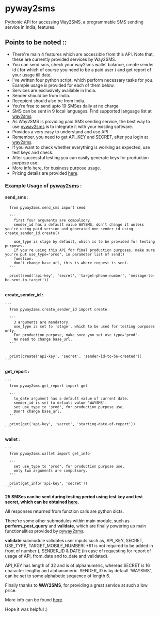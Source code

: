 # pyway2sms
Pythonic API for accessing Way2SMS, a programmable SMS sending service in India, features.


## Points to be noted ::

  - There're main 4 features which are accessible from this API. Note that, these are currently provided services by Way2SMS.
  - You can send sms, check your way2sms wallet balance, create sender id ( for which of course you need to be a paid user ) and get report of your usage till date.
  - I've written four python script, which perform necessary tasks for you. Example usage is provided for each of them below.
  - Services are exclusively available in India.
  - Sender should be from India.
  - Recepient should also be from India.
  - You're free to send upto 10 SMSes daily at no charge.
  - SMS can be sent in 9 local languages. Find supported language list at [way2sms](http://www.way2sms.com/).
  - As Way2SMS is providing paid SMS sending service, the best way to use [pyway2sms](https://www.github.com/itzmeanjan/pyway2sms/)
  is to integrate it with your existing software. 
  - Provides a very easy to understand and use API.
  - Remember, you need to get API_KEY and SECRET, after you login at [way2sms](http://www.way2sms.com/).
  - If you want to check whether everything is working as expected, use test keys and check.
  - After successful testing you can easily generate keys for production purpose use.
  - More info [here](http://www.way2sms.com/business), for business purpose usage.
  - Pricing details are provided [here](http://www.way2sms.com/pricing).
 
 
 
 ### Example Usage of [pyway2sms](https://www.github.com/itzmeanjan/pyway2sms/) :
 
 
 #### send_sms :
 
  ```
    from pyway2sms.send_sms import send
    
    '''
      first four arguments are compulsory. 
      sender_id has a default value WAYSMS, don't change it unless you're using paid version and generated one sender_id using create_sender_id.create() 
      
      use_type is stage by default, which is to be provided for testing purposes.
      If you're using this API for final production purposes, make sure you're put use_type='prod', in parameter list of send() 
      function.
      don't change base_url, this is where request is sent.
    '''
    
    print(send('api-key', 'secret', 'target-phone-number', 'message-to-be-sent-to-target'))
    
  ```
  
  
  #### create_sender_id :
  
    ```
      from pyway2sms.create_sender_id import create
      
      '''
        3 arguments are mandatory.
        use_type is set to 'stage', which to be used for testing purposes only.
        For production purpose, make sure you set use_type='prod'.
        No need to change base_url.
      '''
      
      
      print(create('api-key', 'secret', 'sender-id-to-be-created'))
    ```
    
   
   #### get_report :
   
   
    ```
      from pyway2sms.get_report import get
      
      '''
        to_date argument has a default value of current date.
        sender_id is set to default value 'WAYSMS'.
        set use_type to 'prod', for production purpose use.
        Don't change base_url.
      '''
      
      print(get('api-key', 'secret', 'starting-date-of-report'))
    ```
    
  #### wallet :
  
  
    ```
      from pyway2sms.wallet import get_info
      
      '''
        set use_type to 'prod', for production purpose use.
        only two arguments are compulsory.
      '''
      
      print(get_info('api-key', 'secret'))
    ```
    
  
 **25 SMSes can be sent during testing period using test key and test secret, which can be obtained [here](http://www.way2sms.com/).**
 
 
 All responses returned from function calls are python dicts. 
 
 
 There're some other submodules within main module, such as **perform_post_query** and **validate**, which are finally powering up main functionalities provided by [pyway2sms](https://www.github.com/itzmeanjan/pyway2sms/). 
 
 
 **validate** submodule validates user inputs such as, API_KEY, SECRET, USE_TYPE, TARGET_MOBILE_NUMBER( +91 is not required to be added in front of number ), SENDER_ID & DATE (in case of requesting for report of usage of API, from_date and to_date and validated).
 
 API_KEY has length of 32 and is of alphanumeric, whereas SECRET is 16 character lengthy and alphanumeric. SENDER_ID is by default 'WAYSMS', can be set to some alphabetic sequence of length 6.
 
 
 Finally thanks to **WAY2SMS**, for providing a great service at such a low price. 
 
 More info can be found [here](http://www.way2sms.com/).
 
 
 Hope it was helpful :)
